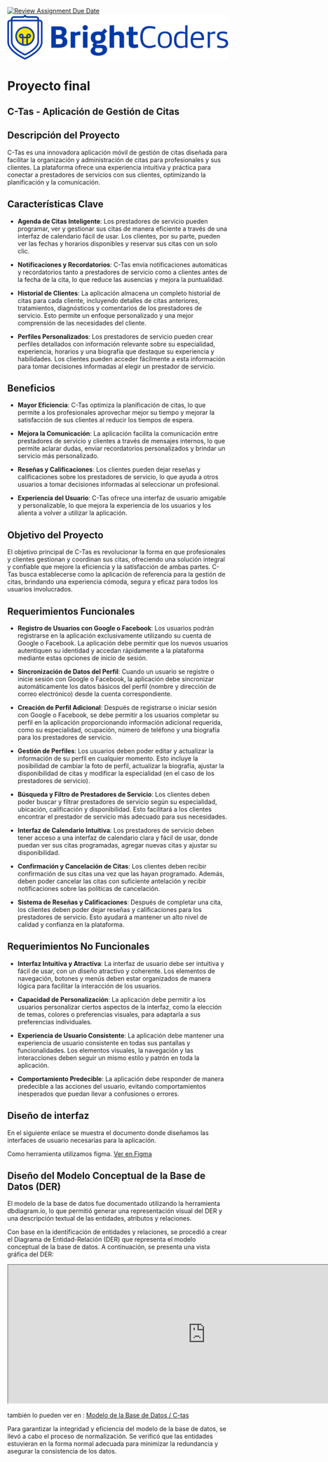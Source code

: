 [![Review Assignment Due Date](https://classroom.github.com/assets/deadline-readme-button-24ddc0f5d75046c5622901739e7c5dd533143b0c8e959d652212380cedb1ea36.svg)](https://classroom.github.com/a/p7tyAGeS)
![BrightCoders Logo](img/logo.png)

# Proyecto final

## C-Tas - Aplicación de Gestión de Citas

## Descripción del Proyecto

C-Tas es una innovadora aplicación móvil de gestión de citas diseñada para facilitar la organización y administración de citas para profesionales y sus clientes. La plataforma ofrece una experiencia intuitiva y práctica para conectar a prestadores de servicios con sus clientes, optimizando la planificación y la comunicación.

## Características Clave

- **Agenda de Citas Inteligente**: Los prestadores de servicio pueden programar, ver y gestionar sus citas de manera eficiente a través de una interfaz de calendario fácil de usar. Los clientes, por su parte, pueden ver las fechas y horarios disponibles y reservar sus citas con un solo clic.

- **Notificaciones y Recordatorios**: C-Tas envía notificaciones automáticas y recordatorios tanto a prestadores de servicio como a clientes antes de la fecha de la cita, lo que reduce las ausencias y mejora la puntualidad.

- **Historial de Clientes**: La aplicación almacena un completo historial de citas para cada cliente, incluyendo detalles de citas anteriores, tratamientos, diagnósticos y comentarios de los prestadores de servicio. Esto permite un enfoque personalizado y una mejor comprensión de las necesidades del cliente.

- **Perfiles Personalizados**: Los prestadores de servicio pueden crear perfiles detallados con información relevante sobre su especialidad, experiencia, horarios y una biografía que destaque su experiencia y habilidades. Los clientes pueden acceder fácilmente a esta información para tomar decisiones informadas al elegir un prestador de servicio.

## Beneficios

- **Mayor Eficiencia**: C-Tas optimiza la planificación de citas, lo que permite a los profesionales aprovechar mejor su tiempo y mejorar la satisfacción de sus clientes al reducir los tiempos de espera.

- **Mejora la Comunicación**: La aplicación facilita la comunicación entre prestadores de servicio y clientes a través de mensajes internos, lo que permite aclarar dudas, enviar recordatorios personalizados y brindar un servicio más personalizado.

- **Reseñas y Calificaciones**: Los clientes pueden dejar reseñas y calificaciones sobre los prestadores de servicio, lo que ayuda a otros usuarios a tomar decisiones informadas al seleccionar un profesional.

- **Experiencia del Usuario**: C-Tas ofrece una interfaz de usuario amigable y personalizable, lo que mejora la experiencia de los usuarios y los alienta a volver a utilizar la aplicación.

## Objetivo del Proyecto

El objetivo principal de C-Tas es revolucionar la forma en que profesionales y clientes gestionan y coordinan sus citas, ofreciendo una solución integral y confiable que mejore la eficiencia y la satisfacción de ambas partes. C-Tas busca establecerse como la aplicación de referencia para la gestión de citas, brindando una experiencia cómoda, segura y eficaz para todos los usuarios involucrados.

## Requerimientos Funcionales

- **Registro de Usuarios con Google o Facebook**: Los usuarios podrán registrarse en la aplicación exclusivamente utilizando su cuenta de Google o Facebook. La aplicación debe permitir que los nuevos usuarios autentiquen su identidad y accedan rápidamente a la plataforma mediante estas opciones de inicio de sesión.

- **Sincronización de Datos del Perfil**: Cuando un usuario se registre o inicie sesión con Google o Facebook, la aplicación debe sincronizar automáticamente los datos básicos del perfil (nombre y dirección de correo electrónico) desde la cuenta correspondiente.

- **Creación de Perfil Adicional**: Después de registrarse o iniciar sesión con Google o Facebook, se debe permitir a los usuarios completar su perfil en la aplicación proporcionando información adicional requerida, como su especialidad, ocupación, número de teléfono y una biografía para los prestadores de servicio.

- **Gestión de Perfiles**: Los usuarios deben poder editar y actualizar la información de su perfil en cualquier momento. Esto incluye la posibilidad de cambiar la foto de perfil, actualizar la biografía, ajustar la disponibilidad de citas y modificar la especialidad (en el caso de los prestadores de servicio).

- **Búsqueda y Filtro de Prestadores de Servicio**: Los clientes deben poder buscar y filtrar prestadores de servicio según su especialidad, ubicación, calificación y disponibilidad. Esto facilitará a los clientes encontrar el prestador de servicio más adecuado para sus necesidades.

- **Interfaz de Calendario Intuitiva**: Los prestadores de servicio deben tener acceso a una interfaz de calendario clara y fácil de usar, donde puedan ver sus citas programadas, agregar nuevas citas y ajustar su disponibilidad.

- **Confirmación y Cancelación de Citas**: Los clientes deben recibir confirmación de sus citas una vez que las hayan programado. Además, deben poder cancelar las citas con suficiente antelación y recibir notificaciones sobre las políticas de cancelación.

- **Sistema de Reseñas y Calificaciones**: Después de completar una cita, los clientes deben poder dejar reseñas y calificaciones para los prestadores de servicio. Esto ayudará a mantener un alto nivel de calidad y confianza en la plataforma.

## Requerimientos No Funcionales

- **Interfaz Intuitiva y Atractiva**: La interfaz de usuario debe ser intuitiva y fácil de usar, con un diseño atractivo y coherente. Los elementos de navegación, botones y menús deben estar organizados de manera lógica para facilitar la interacción de los usuarios.

- **Capacidad de Personalización**: La aplicación debe permitir a los usuarios personalizar ciertos aspectos de la interfaz, como la elección de temas, colores o preferencias visuales, para adaptarla a sus preferencias individuales.

- **Experiencia de Usuario Consistente**: La aplicación debe mantener una experiencia de usuario consistente en todas sus pantallas y funcionalidades. Los elementos visuales, la navegación y las interacciones deben seguir un mismo estilo y patrón en toda la aplicación.

- **Comportamiento Predecible**: La aplicación debe responder de manera predecible a las acciones del usuario, evitando comportamientos inesperados que puedan llevar a confusiones o errores.


## Diseño de interfaz 

En el siguiente enlace se muestra el documento donde diseñamos las interfaces de usuario necesarias para la aplicación. 

Como herramienta utilizamos figma.  [Ver en Figma](https://www.figma.com/file/ItRKm5J5hySQ2j3PSVqmrh/C-tas?type=design&node-id=0%3A1&mode=design&t=KDF1FT5jkTRrH8is-1)

## Diseño del Modelo Conceptual de la Base de Datos (DER)

El modelo de la base de datos fue documentado utilizando la herramienta dbdiagram.io, lo que permitió generar una representación visual del DER y una descripción textual de las entidades, atributos y relaciones. 

Con base en la identificación de entidades y relaciones, se procedió a crear el Diagrama de Entidad-Relación (DER) que representa el modelo conceptual de la base de datos. A continuación, se presenta una vista gráfica del DER:

<iframe width="900" height="315" src='https://dbdiagram.io/embed/64bf0c9c02bd1c4a5e9f9ee1'> </iframe>

también lo pueden ver en : [Modelo de la Base de Datos / C-tas](https://dbdiagram.io/d/64bf0c9c02bd1c4a5e9f9ee1)

Para garantizar la integridad y eficiencia del modelo de la base de datos, se llevó a cabo el proceso de normalización. Se verificó que las entidades estuvieran en la forma normal adecuada para minimizar la redundancia y asegurar la consistencia de los datos. 